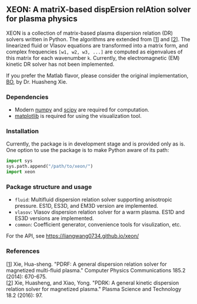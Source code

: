 ## XEON: A matriX-based dispErsion relAtion solver for plasma physics

XEON is a collection of matrix-based plasma dispersion relation (DR) solvers written in Python. The algorithms are extended from [[1]] and [[2]]. The linearized fluid or Vlasov equations are transformed into a matrix form, and complex frequencies `[w1, w2, w3, ...]` are computed as eigenvalues of this matrix for each wavenumber `k`. Currently, the electromagnetic (EM) kinetic DR solver has not been implemented.

If you prefer the Matlab flavor, please consider the original implementation, [BO](https://github.com/hsxie/pdrk), by Dr. Huasheng Xie.

[1]:https://www.sciencedirect.com/science/article/pii/S0010465513003408
[2]:https://iopscience.iop.org/article/10.1088/1009-0630/18/2/01/pdf

### Dependencies
- Modern [numpy](https://numpy.org/) and [scipy](https://www.scipy.org) are required for computation.
- [matplotlib](https://matplotlib.org/) is required for using the visualization tool.

### Installation
Currently, the package is in development stage and is provided only as is. One option to use the package is to make Python aware of its path:
```python
import sys
sys.path.append("/path/to/xeon/")
import xeon
```

### Package structure and usage
- `fluid`: Multifluid dispersion relation solver supporting anisotropic pressure. ES1D, ES3D, and EM3D version are implemented.
- `vlasov`: Vlasov dispersion relation solver for a warm plasma. ES1D and ES3D versions are implemented.
- `common`: Coefficient generator, convenience tools for visulization, etc.

For the API, see https://liangwang0734.github.io/xeon/

### References
[[1]] Xie, Hua-sheng. "PDRF: A general dispersion relation solver for magnetized multi-fluid plasma." Computer Physics Communications 185.2 (2014): 670-675.  
[[2]] Xie, Huasheng, and Xiao, Yong. "PDRK: A general kinetic dispersion relation solver for magnetized plasma." Plasma Science and Technology 18.2 (2016): 97.
